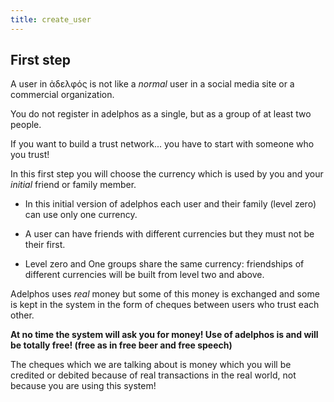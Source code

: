 ```yaml
---
title: create_user
---
```


## First step

A user in ἀδελφός is not like a _normal_ user in a social media site
or a commercial organization. 

You do not register in adelphos as a single, but as a group of at
least two people.

If you want to build a trust network... you have to start with someone
who you trust!


In this first step you will choose the currency which is used by you
and your _initial_ friend or family member.

* In this initial version of adelphos each user and their family
  (level zero) can use only one currency.

* A user can have friends with different currencies but they must not
  be their first.

* Level zero and One groups share the same currency: friendships of
  different currencies will be built from level two and above.


Adelphos uses _real_ money but some of this money is exchanged and
some is kept in the system in the form of cheques between users who
trust each other.

**At no time the system will ask you for money! Use of adelphos is and
will be totally free! (free as in free beer and free speech)**

The cheques which we are talking about is money which you will be
credited or debited because of real transactions in the real world,
not because you are using this system!

